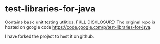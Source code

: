 test-libraries-for-java
=======================

Contains basic unit testing utilities.
FULL DISCLOSURE: The original repo is hosted on google code https://code.google.com/p/test-libraries-for-java.

I have forked the project to host it on github.